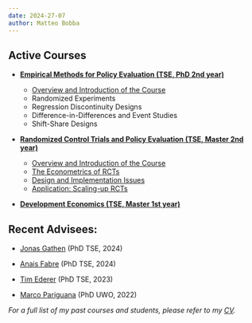 ```yaml
---
date: 2024-27-07
author: Matteo Bobba
---
```



## Active Courses 

- **[Empirical Methods for Policy Evaluation (TSE, PhD 2nd year)](/Syllabus_EMPE.pdf)**
    - [Overview and Introduction of the Course](/EMPE_Intro.pdf)
    - Randomized Experiments
    - Regression Discontinuity Designs
    - Difference-in-Differences and Event Studies
    - Shift-Share Designs

- **[Randomized Control Trials and Policy Evaluation (TSE, Master 2nd year)](/M2_S2_Randomized_Control_Trial_and_Policy_Evaluation_BOBBA.pdf)**
    - [Overview and Introduction of the Course](/RCT_part1.pdf)
    - [The Econometrics of RCTs](/RCT_part2.pdf)
    - [Design and Implementation Issues](/RCT_part3.pdf)
    - [Application: Scaling-up RCTs](/RCT_part4.pdf)

- **[Development Economics (TSE, Master 1st year)](/Syllabus_Introduction_to_Development.pdf)**



## Recent Advisees:

- [Jonas Gathen](https://www.jonasgathen.com/) (PhD TSE, 2024) 

- [Anais Fabre](https://www.anaisfabre.com/home) (PhD TSE, 2024) 

- [Tim Ederer](https://sites.google.com/view/tim-ederer) (PhD TSE, 2023) 

- [Marco Pariguana](https://www.marcopariguana.com/) (PhD UWO, 2022) 

*For a full list of my past courses and students, please refer to my [CV](/cv.pdf).*


